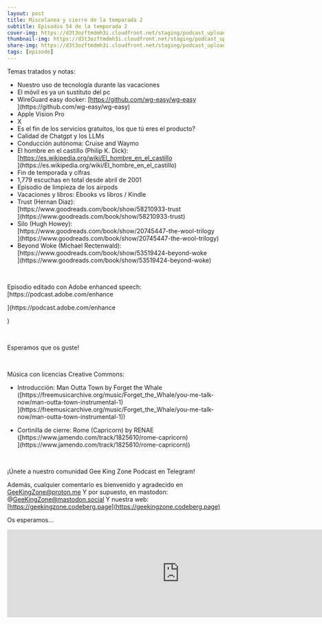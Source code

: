 ```yaml
---
layout: post
title: Miscelanea y cierre de la temporada 2
subtitle: Episodio 54 de la temporada 2
cover-img: https://d3t3ozftmdmh3i.cloudfront.net/staging/podcast_uploaded_episode/14743809/14743809-1692532420535-f916956567ad1.jpg
thumbnail-img: https://d3t3ozftmdmh3i.cloudfront.net/staging/podcast_uploaded_episode/14743809/14743809-1692532420535-f916956567ad1.jpg
share-img: https://d3t3ozftmdmh3i.cloudfront.net/staging/podcast_uploaded_episode/14743809/14743809-1692532420535-f916956567ad1.jpg
tags: [episode]
---
```


<p>Temas tratados y notas:</p>
<ul>
 <li>Nuestro uso de tecnología durante las vacaciones</li>
 <li>El móvil es ya un sustituto del pc</li>
 <li>WireGuard easy docker: <a href="[https://github.com/wg-easy/wg-easy](https://github.com/wg-easy/wg-easy)" rel="noopener noreferer" target="_blank">[https://github.com/wg-easy/wg-easy</a></li>](https://github.com/wg-easy/wg-easy</a></li>)
 <li>Apple Vision Pro</li>
  <li>X</li>
  <li>Es el fin de los servicios gratuitos, los que tú eres el producto?</li>
  <li>Calidad de Chatgpt y los LLMs</li>
  <li>Conducción autónoma: Cruise and Waymo</li>
  <li>El hombre en el castillo (Philip K. Dick): <a href="[https://es.wikipedia.org/wiki/El_hombre_en_el_castillo](https://es.wikipedia.org/wiki/El_hombre_en_el_castillo)" rel="noopener noreferer" target="_blank">[https://es.wikipedia.org/wiki/El_hombre_en_el_castillo</a></li>](https://es.wikipedia.org/wiki/El_hombre_en_el_castillo</a></li>)
  <li>Fin de temporada y cifras</li>
  <li>1,779 escuchas en total desde abril de 2001</li>
  <li>Episodio de limpieza de los airpods </li>
  <li>Vacaciones y libros: Ebooks vs libros / Kindle</li>
  <li>Trust (Hernan Diaz): [https://www.goodreads.com/book/show/58210933-trust</li>](https://www.goodreads.com/book/show/58210933-trust</li>)
  <li>Silo (Hugh Howey): [https://www.goodreads.com/book/show/20745447-the-wool-trilogy</li>](https://www.goodreads.com/book/show/20745447-the-wool-trilogy</li>)
  <li>Beyond Woke (Michael Rectenwald): [https://www.goodreads.com/book/show/53519424-beyond-woke</li>](https://www.goodreads.com/book/show/53519424-beyond-woke</li>)
</ul>
<p><br /></p>
<p>Episodio editado con Adobe enhanced speech:  [https://podcast.adobe.com/enhance</p>](https://podcast.adobe.com/enhance</p>)
<p><br /></p>
<p>Esperamos que os guste!</p>
<p><br /></p>
<p>Música con licencias Creative Commons:</p>
<ul>
  <li>Introducción: Man Outta Town by Forget the Whale ([https://freemusicarchive.org/music/Forget_the_Whale/you-me-talk-now/man-outta-town-instrumental-1)</li>](https://freemusicarchive.org/music/Forget_the_Whale/you-me-talk-now/man-outta-town-instrumental-1)</li>)
</ul>
<ul>
  <li>Cortinilla de cierre: Rome (Capricorn) by RENAE ([https://www.jamendo.com/track/1825610/rome-capricorn)</li>](https://www.jamendo.com/track/1825610/rome-capricorn)</li>)
</ul>
<p><br /></p>
<p>¡Únete a nuestro comunidad Gee King Zone Podcast en Telegram!

Además, cualquier comentario es bienvenido y agradecido en GeeKingZone@proton.me
Y por supuesto, en mastodon: @GeeKingZone@mastodon.social
Y nuestra web: [https://geekingzone.codeberg.page](https://geekingzone.codeberg.page)

Os esperamos...</p>
<iframe src='https://podcasters.spotify.com/pod/show/geekingzone/episodes/Miscelanea-y-cierre-de-la-temporada-2-e28a911' height='204px' width='800px' frameborder='0' scrolling='no'></iframe>